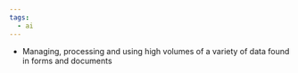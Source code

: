 ```yaml
---
tags:
  - ai
---
```

- Managing, processing and using high volumes of a variety of data found in forms and documents